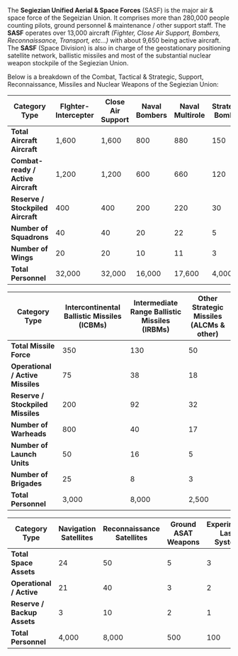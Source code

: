 The **Segiezian Unified Aerial & Space Forces** (SASF) is the major air & space force of the Segeizian Union. It comprises more than 280,000 people counting pilots, ground personnel & maintenance / other support staff. The **SASF** operates over 13,000 aircraft *(Fighter, Close Air Support, Bombers, Reconnaissance, Transport, etc...)* with about 9,650 being active aircraft. The **SASF** (Space Division) is also in charge of the geostationary positioning satellite network, ballistic missiles and most of the substantial nuclear weapon stockpile of the Segiezian Union.

Below is a breakdown of the Combat, Tactical & Strategic, Support, Reconnaissance, Missiles and Nuclear Weapons of the Segiezian Union:


| Category Type                      | FIghter-Intercepter | Close Air Support | Naval Bombers | Naval Multirole | Strategic Bomber | Reconaissace | Transport | Others  |
| ---------------------------------- | ------------------- | ----------------- | ------------- | --------------- | ---------------- | ------------ | --------- | ------- |
| **Total Aircraft Aircraft**        | 1,600               | 1,600             | 800           | 880             | 150              | 450          | 1,600     | 6,580   |
| **Combat-ready / Active Aircraft** | 1,200               | 1,200             | 600           | 660             | 120              | 360          | 950       | 4,560   |
| **Reserve / Stockpiled Aircraft**  | 400                 | 400               | 200           | 220             | 30               | 90           | 650       | 2020    |
| **Number of Squadrons**            | 40                  | 40                | 20            | 22              | 5                | 15           | 50        | 60      |
| **Number of Wings**                | 20                  | 20                | 10            | 11              | 3                | 8            | 25        | 30      |
| **Total Personnel**                | 32,000              | 32,000            | 16,000        | 17,600          | 4,000            | 12,000       | 40,000    | 102,000 |

| Category Type                     | Intercontinental Ballistic Missiles (ICBMs) | Intermediate Range Ballistic Missiles (IRBMs) | Other Strategic Missiles (ALCMs & other) |
| --------------------------------- | ------------------------------------------- | --------------------------------------------- | ---------------------------------------- |
| **Total Missile Force**           | 350                                         | 130                                           | 50                                       |
| **Operational / Active Missiles** | 75                                          | 38                                            | 18                                       |
| **Reserve / Stockpiled Missiles** | 200                                         | 92                                            | 32                                       |
| **Number of Warheads**            | 800                                         | 40                                            | 17                                       |
| **Number of Launch Units**        | 50                                          | 16                                            | 5                                        |
| **Number of Brigades**            | 25                                          | 8                                             | 3                                        |
| **Total Personnel**               | 3,000                                       | 8,000                                         | 2,500                                    |

| **Category Type**           | Navigation Satellites | Reconnaissance Satellites | Ground ASAT Weapons | Experimental Laser Systems | Communications Sattelites | Others |
| --------------------------- | --------------------- | ------------------------- | ------------------- | -------------------------- | ------------------------- | ------ |
| **Total Space Assets**      | 24                    | 50                        | 5                   | 3                          | 20                        | 10     |
| **Operational / Active**    | 21                    | 40                        | 3                   | 2                          | 16                        | 8      |
| **Reserve / Backup Assets** | 3                     | 10                        | 2                   | 1                          | 4                         | 2      |
| **Total Personnel**         | 4,000                 | 8,000                     | 500                 | 100                        | 2,000                     | 500    |
